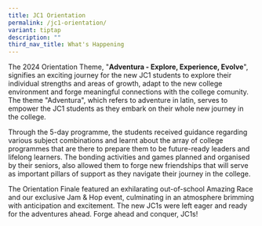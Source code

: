 ```yaml
---
title: JC1 Orientation
permalink: /jc1-orientation/
variant: tiptap
description: ""
third_nav_title: What's Happening
---
```

<p>The 2024 Orientation Theme, "<strong>Adventura - Explore, Experience, Evolve</strong>",
signifies an exciting journey for the new JC1 students to explore their
individual strengths and areas of growth, adapt to the new college environment
and forge meaningful connections with the college comunity. The theme "Adventura",
which refers to adventure in latin, serves to empower the JC1 students
as they embark on their whole new journey in the college.</p>
<p>Through the 5-day programme, the students received guidance regarding
various subject combinations and learnt about the array of college programmes
that are there to prepare them to be future-ready leaders and lifelong
learners. The bonding activities and games planned and organised by their
seniors, also allowed them to forge new friendships that will serve as
important pillars of support as they navigate their journey in the college.</p>
<p>The Orientation Finale featured an exhilarating out-of-school Amazing
Race and our exclusive Jam &amp; Hop event, culminating in an atmosphere
brimming with anticipation and excitement. The new JC1s were left eager
and ready for the adventures ahead. Forge ahead and conquer, JC1s!
<br>
</p>
<p></p>